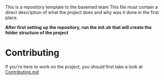 # <PROJECT NAME>
This is a repository template to the basemed team
This file must contain a direct description of what the project does and why was it done in the first place.

**After first setting up the repository, run the init.sh that will create the folder structure of the project**

# Contributing
If you're here to work on the project, you should first take a look at [Contributing.md](./CONTRIBUTING.md)
